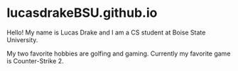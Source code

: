 # lucasdrakeBSU.github.io

Hello! My name is Lucas Drake and I am a CS student at Boise State University. 

My two favorite hobbies are golfing and gaming. Currently my favorite game is Counter-Strike 2.
